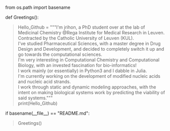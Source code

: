 from os.path import basename

def Greetings():  
>Hello_Github = """I'm jrihon, a PhD student over at the lab of Medicinal Chemistry @Rega Institute for Medical Research in Leuven. Contracted by the Catholic University of Leuven (KUL). <br> I've studied Pharmaceutical Sciences, with a master degree in Drug Design and Development, and decided to completely switch it up and go towards the computational sciences. <br> I'm very interesting in Computational Chemistry and Computational Biology, with an invested fascination for bio-informatics! <br> I work mainly (or essentially) in Python3 and I dabble in Julia. <br> I'm currently working on the development of modified nucleic acids and nucleic acid strands. <br> I work through static and dynamic modeling approaches, with the intent on making biological systems work by predicting the viability of said systems."""  
>print(Hello_Github)
  
if basename(\_\_file__) == "README.md":  
> Greetings()

